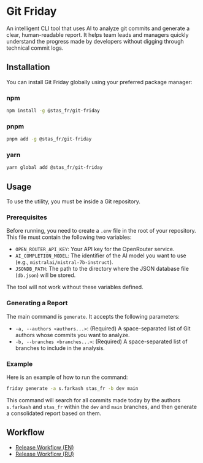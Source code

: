 # Git Friday

An intelligent CLI tool that uses AI to analyze git commits and generate a clear, human-readable report. It helps team leads and managers quickly understand the progress made by developers without digging through technical commit logs.

## Installation

You can install Git Friday globally using your preferred package manager:

### npm
```bash
npm install -g @stas_fr/git-friday
```

### pnpm
```bash
pnpm add -g @stas_fr/git-friday
```

### yarn
```bash
yarn global add @stas_fr/git-friday
```

## Usage

To use the utility, you must be inside a Git repository.

### Prerequisites

Before running, you need to create a `.env` file in the root of your repository. This file must contain the following two variables:

*   `OPEN_ROUTER_API_KEY`: Your API key for the OpenRouter service.
*   `AI_COMPLETION_MODEL`: The identifier of the AI model you want to use (e.g., `mistralai/mistral-7b-instruct`).
*   `JSONDB_PATH`: The path to the directory where the JSON database file (`db.json`) will be stored.

The tool will not work without these variables defined.

### Generating a Report

The main command is `generate`. It accepts the following parameters:

*   `-a, --authors <authors...>`: (Required) A space-separated list of Git authors whose commits you want to analyze.
*   `-b, --branches <branches...>`: (Required) A space-separated list of branches to include in the analysis.

### Example

Here is an example of how to run the command:

```bash
friday generate -a s.farkash stas_fr -b dev main
```

This command will search for all commits made today by the authors `s.farkash` and `stas_fr` within the `dev` and `main` branches, and then generate a consolidated report based on them.

## Workflow

- [Release Workflow (EN)](./docs/release-workflow.en.md)
- [Release Workflow (RU)](./docs/release-workflow.ru.md)
